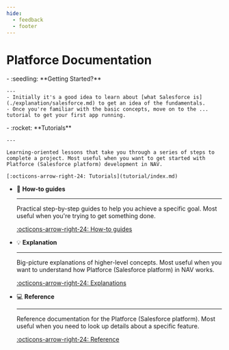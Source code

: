 ```yaml
---
hide:
  - feedback
  - footer
---
```


<style> // hides the edit button on the start-page
  .md-typeset h1,
  .md-content__button {
    display: none;
  }
</style>

# Platforce Documentation

<div class="grid cards" markdown>
-   :seedling: **Getting Started?**

    ---
    - Initially it's a good idea to learn about [what Salesforce is](./explanation/salesforce.md) to get an idea of the fundamentals.
    - Once you're familiar with the basic concepts, move on to the ... tutorial to get your first app running.

</div>

<div class="grid cards" markdown>
-   :rocket: **Tutorials**

    ---

    Learning-oriented lessons that take you through a series of steps to complete a project. Most useful when you want to get started with Platforce (Salesforce platform) development in NAV.

    [:octicons-arrow-right-24: Tutorials](tutorial/index.md)

- :dart: **How-to guides**

    ---

    Practical step-by-step guides to help you achieve a specific goal. Most useful when you're trying to get something done.

    [:octicons-arrow-right-24: How-to guides](how-to-guides/index.md)

- :bulb: **Explanation**

    ---

    Big-picture explanations of higher-level concepts. Most useful when you want to understand how Platforce (Salesforce platform) in NAV works.

    [:octicons-arrow-right-24: Explanations](explanation/index.md)

- :computer: **Reference**

    ---

    Reference documentation for the Platforce (Salesforce platform). Most useful when you need to look up details about a specific feature.

    [:octicons-arrow-right-24: Reference](reference/index.md)

</div>